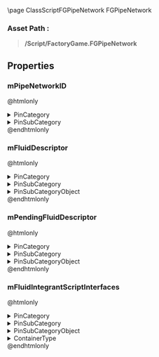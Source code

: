 \page ClassScriptFGPipeNetwork FGPipeNetwork
### Asset Path :
<b><blockquote>/Script/FactoryGame.FGPipeNetwork</blockquote></b>
## Properties

### mPipeNetworkID
@htmlonly
<details>
 <summary>PinCategory</summary>
<blockquote>int</blockquote>
</details>
<details>
 <summary>PinSubCategory</summary>
<blockquote>int</blockquote>
</details>
@endhtmlonly

### mFluidDescriptor
@htmlonly
<details>
 <summary>PinCategory</summary>
<blockquote>Class</blockquote>
</details>
<details>
 <summary>PinSubCategory</summary>
<blockquote>Class</blockquote>
</details>
<details>
 <summary>PinSubCategoryObject</summary>
<b><a href="_class_script_f_g_item_descriptor.html"><blockquote>FGItemDescriptor</blockquote></a></b>
</details>
@endhtmlonly

### mPendingFluidDescriptor
@htmlonly
<details>
 <summary>PinCategory</summary>
<blockquote>Class</blockquote>
</details>
<details>
 <summary>PinSubCategory</summary>
<blockquote>Class</blockquote>
</details>
<details>
 <summary>PinSubCategoryObject</summary>
<b><a href="_class_script_f_g_item_descriptor.html"><blockquote>FGItemDescriptor</blockquote></a></b>
</details>
@endhtmlonly

### mFluidIntegrantScriptInterfaces
@htmlonly
<details>
 <summary>PinCategory</summary>
<blockquote>Interface</blockquote>
</details>
<details>
 <summary>PinSubCategory</summary>
<blockquote>Interface</blockquote>
</details>
<details>
 <summary>PinSubCategoryObject</summary>
<b><a href="_class_script_f_g_fluid_integrant_interface.html"><blockquote>FGFluidIntegrantInterface</blockquote></a></b>
</details>
<details>
 <summary>ContainerType</summary>
<blockquote>1</blockquote>
</details>
@endhtmlonly

